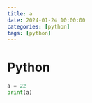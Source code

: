```yaml
---
title: a
date: 2024-01-24 10:00:00
categories: [python]
tags: [python]
---
```



# Python 


```python
a = 22
print(a)
```

